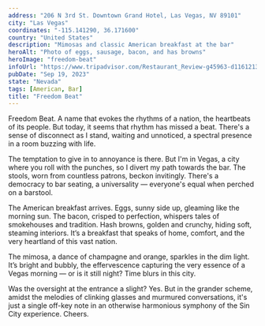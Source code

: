 ```yaml
---
address: "206 N 3rd St. Downtown Grand Hotel, Las Vegas, NV 89101"
city: "Las Vegas"
coordinates: "-115.141290, 36.171600"
country: "United States"
description: "Mimosas and classic American breakfast at the bar"
heroAlt: "Photo of eggs, sausage, bacon, and has browns"
heroImage: "freedom-beat"
infoUrl: "https://www.tripadvisor.com/Restaurant_Review-g45963-d11612135-Reviews-Freedom_Beat-Las_Vegas_Nevada.html"
pubDate: "Sep 19, 2023"
state: "Nevada"
tags: [American, Bar]
title: "Freedom Beat"
---
```


Freedom Beat. A name that evokes the rhythms of a nation, the heartbeats of its people. But today, it seems that rhythm has missed a beat. There's a sense of disconnect as I stand, waiting and unnoticed, a spectral presence in a room buzzing with life.

The temptation to give in to annoyance is there. But I'm in Vegas, a city where you roll with the punches, so I divert my path towards the bar. The stools, worn from countless patrons, beckon invitingly. There's a democracy to bar seating, a universality — everyone's equal when perched on a barstool.

The American breakfast arrives. Eggs, sunny side up, gleaming like the morning sun. The bacon, crisped to perfection, whispers tales of smokehouses and tradition. Hash browns, golden and crunchy, hiding soft, steaming interiors. It’s a breakfast that speaks of home, comfort, and the very heartland of this vast nation.

The mimosa, a dance of champagne and orange, sparkles in the dim light. It’s bright and bubbly, the effervescence capturing the very essence of a Vegas morning — or is it still night? Time blurs in this city.

Was the oversight at the entrance a slight? Yes. But in the grander scheme, amidst the melodies of clinking glasses and murmured conversations, it's just a single off-key note in an otherwise harmonious symphony of the Sin City experience. Cheers.
